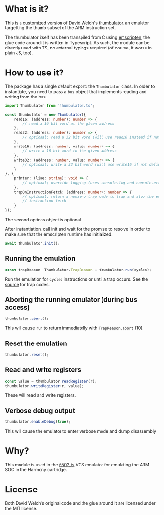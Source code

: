 # What is it?

This is a customized version of David Welch's
[thumbulator](https://github.com/dwelch67/thumbulator), an emulator targetting
the thumb subset of the ARM instruction set.

The thumbulator itself has been transpiled from C using
[emscripten](http://kripken.github.io/emscripten-site/), the glue code around it
is written in Typescript. As such, the module can be directly used with
TS, no external typings required (of course, it works in plain JS, too).

# How to use it?

The package has a single default export: the `Thumbulator` class. In order to
instantiate, you need to pass a `bus` object that implements reading and writing
from the bus.

```typescript
import Thumbulator from 'thumbulator.ts';

const thumbulator = new Thumbulator({
    read16: (address: number): number => {
        // read a 16 bit word at the given address
    },
    read32: (address: number): number => {
        // optional; read a 32 bit word (will use read16 instead if not defined)
    },
    write16: (address: number, value: number) => {
        // write a 16 bit word to the given address
    },
    write32: (address: number, value: number) => {
        // optional; write a 32 bit word (will use write16 if not defined)
    }
}, {
    printer: (line: string): void => {
        // optional; override logging (uses console.log and console.error by default)
    },
    trapOnInstructionFetch: (address: number): number => {
        // optional; return a nonzero trap code to trap and stop the emulation on
        // instruction fetch
    }
});
```

The second options object is optional

After instantiation, call init and wait for the promise to resolve in order to
make sure that the emscripten runtime has initialized.

```typescript
await thumbulator.init();
```

## Running the emulation

```typescript
const trapReason: Thumbulator.TrapReason = thumbulator.run(cycles);
```

Run the emulation for `cycles` instructions or until a trap occurs. See the
[source](https://github.com/DirtyHairy/thumbulator.ts/blob/master/src/Thumbulator.ts#L114)
for trap codes.

## Aborting the running emulator (during bus access)

```typescript
thumbulator.abort();
```

This will cause `run` to return immediatelly with `TrapReason.abort` (10).

## Reset the emulation

```typescript
thumbulator.reset();
```

## Read and write registers

```typescript
const value = thumbulator.readRegister(r);
thumbulator.writeRegister(r, value);
```

These will read and write registers.

## Verbose debug output

```typescript
thumbulator.enableDebug(true);
```

This will cause the emulator to enter verbose mode and dump disassembly

# Why?

This module is used in the [6502.ts](https://github.com/6502ts/6502.ts) VCS emulator
for emulating the ARM SOC in the Harmony cartridge.

# License

Both David Welch's original code and the glue around it are licensed under the
MIT license.
